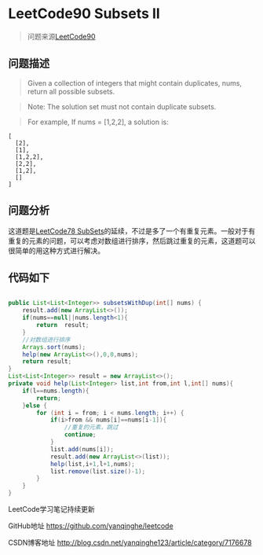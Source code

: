 # LeetCode90 Subsets II

> 问题来源[LeetCode90](https://leetcode.com/problems/subsets-ii/description/)

## 问题描述

>Given a collection of integers that might contain duplicates, nums, return all possible subsets.

>Note: The solution set must not contain duplicate subsets.

>For example,
If nums = [1,2,2], a solution is:
>
```
[
  [2],
  [1],
  [1,2,2],
  [2,2],
  [1,2],
  []
]
```

## 问题分析

这道题是[LeetCode78 SubSets](http://blog.csdn.net/yanqinghe123/article/details/78196322)的延续，不过是多了一个有重复元素。一般对于有重复的元素的问题，可以考虑对数组进行排序，然后跳过重复的元素，这道题可以很简单的用这种方式进行解决。

## 代码如下

```java

public List<List<Integer>> subsetsWithDup(int[] nums) {
    result.add(new ArrayList<>());
    if(nums==null||nums.length<1){
        return  result;
    }
    //对数组进行排序
    Arrays.sort(nums);
    help(new ArrayList<>(),0,0,nums);
    return result;
}
List<List<Integer>> result = new ArrayList<>();
private void help(List<Integer> list,int from,int l,int[] nums){
    if(l==nums.length){
        return;
    }else {
        for (int i = from; i < nums.length; i++) {
            if(i>from && nums[i]==nums[i-1]){
                //重复的元素，跳过
                continue;
            }
            list.add(nums[i]);
            result.add(new ArrayList<>(list));
            help(list,i+1,l+1,nums);
            list.remove(list.size()-1);
        }
    }
}
```

LeetCode学习笔记持续更新

GitHub地址 https://github.com/yanqinghe/leetcode

CSDN博客地址 http://blog.csdn.net/yanqinghe123/article/category/7176678

